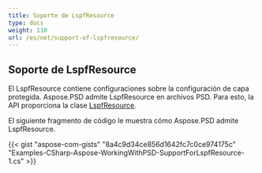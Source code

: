 ```yaml
---
title: Soporte de LspfResource
type: docs
weight: 110
url: /es/net/support-of-lspfresource/
---
```


## **Soporte de LspfResource**
El LspfResource contiene configuraciones sobre la configuración de capa protegida. Aspose.PSD admite LspfResource en archivos PSD. Para esto, la API proporciona la clase [LspfResource](https://reference.aspose.com/net/psd/aspose.psd.fileformats.psd.layers.layerresources/lspfresource).

El siguiente fragmento de código le muestra cómo Aspose.PSD admite LspfResource.

{{< gist "aspose-com-gists" "8a4c9d34ce856d1642fc7c0ce974175c" "Examples-CSharp-Aspose-WorkingWithPSD-SupportForLspfResource-1.cs" >}}
